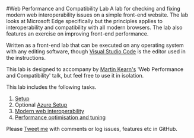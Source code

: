 #Web Performance and Compatibility Lab
A lab for checking and fixing modern web interoperability issues on a simple front-end website. The lab looks at Microsoft Edge specifically but the principles applies to interoperability and compatibility with all modern browsers. The lab also features an exercise on improving front-end performance.

Written as a front-end lab that can be executed on any operating system with any editing software, though [Visual Studio Code](https://code.visualstudio.com/) is the editor used in the instructions.

This lab is designed to accompany by [Martin Kearn's](http://aka.ms/martinkearn) 'Web Performance and Compatibility' talk, but feel free to use it in isolation.

This lab includes the following tasks.

1. [Setup](Setup.md)
1. Optional [Azure Setup](AzureSetup.md)
1. [Modern web interoperability](Interoperability/Interoperability.md)
1. [Performance optimisation and tuning](Performance/Performance.md)

Please [Tweet me](http://twitter.com/martinkearn) with comments or log issues, features etc in GitHub.
